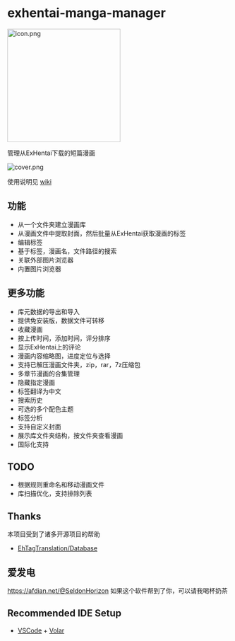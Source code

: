 # exhentai-manga-manager

<img src="https://raw.githubusercontent.com/SchneeHertz/exhentai-manga-manager/master/public/icon.png" alt="icon.png" width="256"/>

管理从ExHentai下载的短篇漫画

![cover.png](https://raw.githubusercontent.com/SchneeHertz/exhentai-manga-manager/master/cover.png)

使用说明见 [wiki](https://github.com/SchneeHertz/exhentai-manga-manager/wiki)

## 功能
- 从一个文件夹建立漫画库
- 从漫画文件中提取封面，然后批量从ExHentai获取漫画的标签
- 编辑标签
- 基于标签，漫画名，文件路径的搜索
- 关联外部图片浏览器
- 内置图片浏览器

## 更多功能
- 库元数据的导出和导入
- 提供免安装版，数据文件可转移
- 收藏漫画
- 按上传时间，添加时间，评分排序
- 显示ExHentai上的评论
- 漫画内容缩略图，进度定位与选择
- 支持已解压漫画文件夹，zip，rar，7z压缩包
- 多章节漫画的合集管理
- 隐藏指定漫画
- 标签翻译为中文
- 搜索历史
- 可选的多个配色主题
- 标签分析
- 支持自定义封面
- 展示库文件夹结构，按文件夹查看漫画
- 国际化支持

## TODO
- 根据规则重命名和移动漫画文件
- 库扫描优化，支持排除列表

## Thanks
本项目受到了诸多开源项目的帮助

- [EhTagTranslation/Database](https://github.com/EhTagTranslation/Database)


## 爱发电
https://afdian.net/@SeldonHorizon
如果这个软件帮到了你，可以请我喝杯奶茶

## Recommended IDE Setup

- [VSCode](https://code.visualstudio.com/) + [Volar](https://marketplace.visualstudio.com/items?itemName=johnsoncodehk.volar)
